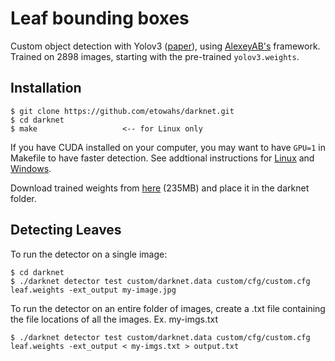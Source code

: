 # Leaf bounding boxes  
Custom object detection with Yolov3 ([paper](https://pjreddie.com/media/files/papers/YOLOv3.pdf)), using [AlexeyAB's](https://github.com/AlexeyAB/darknet) framework. Trained on 2898 images, starting with the pre-trained `yolov3.weights`. 

## Installation 
```
$ git clone https://github.com/etowahs/darknet.git
$ cd darknet
$ make                   <-- for Linux only
```
If you have CUDA installed on your computer, you may want to have `GPU=1` in Makefile to have faster detection. See addtional instructions for [Linux](https://github.com/AlexeyAB/darknet#how-to-compile-on-linux-using-make) and [Windows](https://github.com/AlexeyAB/darknet#how-to-compile-on-windows-using-cmake-gui). 

Download trained weights from [here](https://drive.google.com/file/d/1KaBpxZqnR4qs2xdPLNZNzchWHcRC1Y5J/view?usp=sharing) (235MB) and place it in the darknet folder. 

## Detecting Leaves 
To run the detector on a single image:

```
$ cd darknet 
$ ./darknet detector test custom/darknet.data custom/cfg/custom.cfg leaf.weights -ext_output my-image.jpg
```
To run the detector on an entire folder of images, create a .txt file containing the file locations of all the images. Ex. my-imgs.txt
```
$ ./darknet detector test custom/darknet.data custom/cfg/custom.cfg leaf.weights -ext_output < my-imgs.txt > output.txt
```

